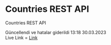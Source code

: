 # Countries REST API
Countries REST API

Güncellendi ve hatalar giderildi 13:18 30.03.2023 \
Live Link = [Link](https://countriesapiekn.netlify.app/)

